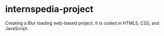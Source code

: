 # internspedia-project
Creating a Blur loading web-based project. It is coded in HTML5, CSS, and JavaScript. 
